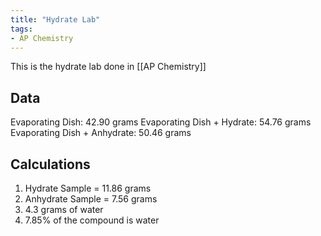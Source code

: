 ```yaml
---
title: "Hydrate Lab"
tags:
- AP Chemistry
---
```


This is the hydrate lab done in [[AP Chemistry]]

## Data

Evaporating Dish: 42.90 grams
Evaporating Dish + Hydrate: 54.76 grams
Evaporating Dish + Anhydrate: 50.46 grams
## Calculations

1. Hydrate Sample = 11.86 grams
2. Anhydrate Sample = 7.56 grams
3. 4.3 grams of water
4. 7.85% of the compound is water


